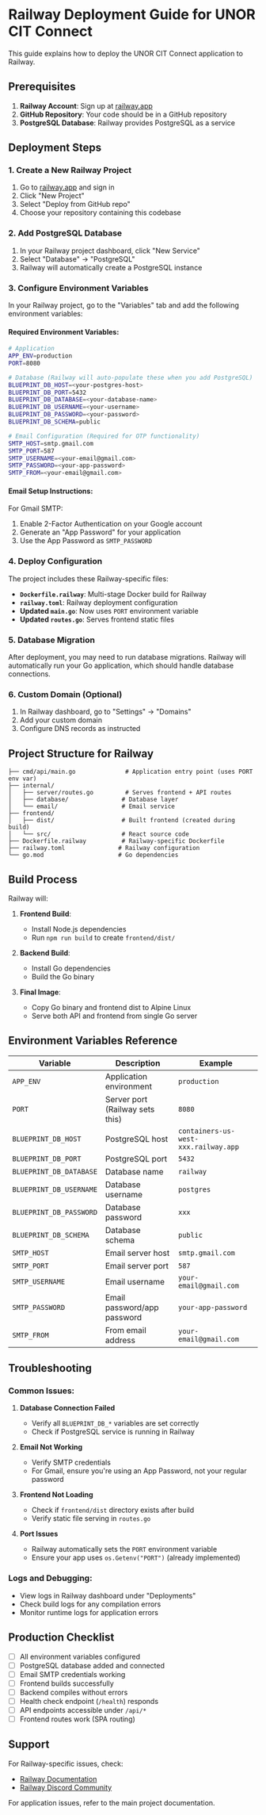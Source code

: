 # Railway Deployment Guide for UNOR CIT Connect

This guide explains how to deploy the UNOR CIT Connect application to Railway.

## Prerequisites

1. **Railway Account**: Sign up at [railway.app](https://railway.app)
2. **GitHub Repository**: Your code should be in a GitHub repository
3. **PostgreSQL Database**: Railway provides PostgreSQL as a service

## Deployment Steps

### 1. Create a New Railway Project

1. Go to [railway.app](https://railway.app) and sign in
2. Click "New Project"
3. Select "Deploy from GitHub repo"
4. Choose your repository containing this codebase

### 2. Add PostgreSQL Database

1. In your Railway project dashboard, click "New Service"
2. Select "Database" → "PostgreSQL"
3. Railway will automatically create a PostgreSQL instance

### 3. Configure Environment Variables

In your Railway project, go to the "Variables" tab and add the following environment variables:

#### Required Environment Variables:

```bash
# Application
APP_ENV=production
PORT=8080

# Database (Railway will auto-populate these when you add PostgreSQL)
BLUEPRINT_DB_HOST=<your-postgres-host>
BLUEPRINT_DB_PORT=5432
BLUEPRINT_DB_DATABASE=<your-database-name>
BLUEPRINT_DB_USERNAME=<your-username>
BLUEPRINT_DB_PASSWORD=<your-password>
BLUEPRINT_DB_SCHEMA=public

# Email Configuration (Required for OTP functionality)
SMTP_HOST=smtp.gmail.com
SMTP_PORT=587
SMTP_USERNAME=<your-email@gmail.com>
SMTP_PASSWORD=<your-app-password>
SMTP_FROM=<your-email@gmail.com>
```

#### Email Setup Instructions:

For Gmail SMTP:
1. Enable 2-Factor Authentication on your Google account
2. Generate an "App Password" for your application
3. Use the App Password as `SMTP_PASSWORD`

### 4. Deploy Configuration

The project includes these Railway-specific files:

- **`Dockerfile.railway`**: Multi-stage Docker build for Railway
- **`railway.toml`**: Railway deployment configuration
- **Updated `main.go`**: Now uses `PORT` environment variable
- **Updated `routes.go`**: Serves frontend static files

### 5. Database Migration

After deployment, you may need to run database migrations. Railway will automatically run your Go application, which should handle database connections.

### 6. Custom Domain (Optional)

1. In Railway dashboard, go to "Settings" → "Domains"
2. Add your custom domain
3. Configure DNS records as instructed

## Project Structure for Railway

```
├── cmd/api/main.go              # Application entry point (uses PORT env var)
├── internal/
│   ├── server/routes.go         # Serves frontend + API routes
│   ├── database/               # Database layer
│   └── email/                  # Email service
├── frontend/
│   ├── dist/                   # Built frontend (created during build)
│   └── src/                    # React source code
├── Dockerfile.railway          # Railway-specific Dockerfile
├── railway.toml               # Railway configuration
└── go.mod                     # Go dependencies
```

## Build Process

Railway will:

1. **Frontend Build**: 
   - Install Node.js dependencies
   - Run `npm run build` to create `frontend/dist/`

2. **Backend Build**:
   - Install Go dependencies
   - Build the Go binary

3. **Final Image**:
   - Copy Go binary and frontend dist to Alpine Linux
   - Serve both API and frontend from single Go server

## Environment Variables Reference

| Variable | Description | Example |
|----------|-------------|---------|
| `APP_ENV` | Application environment | `production` |
| `PORT` | Server port (Railway sets this) | `8080` |
| `BLUEPRINT_DB_HOST` | PostgreSQL host | `containers-us-west-xxx.railway.app` |
| `BLUEPRINT_DB_PORT` | PostgreSQL port | `5432` |
| `BLUEPRINT_DB_DATABASE` | Database name | `railway` |
| `BLUEPRINT_DB_USERNAME` | Database username | `postgres` |
| `BLUEPRINT_DB_PASSWORD` | Database password | `xxx` |
| `BLUEPRINT_DB_SCHEMA` | Database schema | `public` |
| `SMTP_HOST` | Email server host | `smtp.gmail.com` |
| `SMTP_PORT` | Email server port | `587` |
| `SMTP_USERNAME` | Email username | `your-email@gmail.com` |
| `SMTP_PASSWORD` | Email password/app password | `your-app-password` |
| `SMTP_FROM` | From email address | `your-email@gmail.com` |

## Troubleshooting

### Common Issues:

1. **Database Connection Failed**
   - Verify all `BLUEPRINT_DB_*` variables are set correctly
   - Check if PostgreSQL service is running in Railway

2. **Email Not Working**
   - Verify SMTP credentials
   - For Gmail, ensure you're using an App Password, not your regular password

3. **Frontend Not Loading**
   - Check if `frontend/dist` directory exists after build
   - Verify static file serving in `routes.go`

4. **Port Issues**
   - Railway automatically sets the `PORT` environment variable
   - Ensure your app uses `os.Getenv("PORT")` (already implemented)

### Logs and Debugging:

- View logs in Railway dashboard under "Deployments"
- Check build logs for any compilation errors
- Monitor runtime logs for application errors

## Production Checklist

- [ ] All environment variables configured
- [ ] PostgreSQL database added and connected
- [ ] Email SMTP credentials working
- [ ] Frontend builds successfully
- [ ] Backend compiles without errors
- [ ] Health check endpoint (`/health`) responds
- [ ] API endpoints accessible under `/api/*`
- [ ] Frontend routes work (SPA routing)

## Support

For Railway-specific issues, check:
- [Railway Documentation](https://docs.railway.app)
- [Railway Discord Community](https://discord.gg/railway)

For application issues, refer to the main project documentation.
